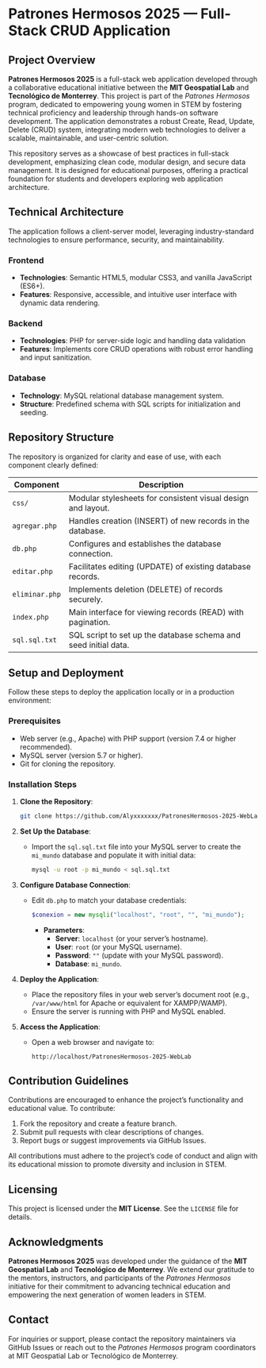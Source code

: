 # Patrones Hermosos 2025 — Full-Stack CRUD Application

## Project Overview

**Patrones Hermosos 2025** is a full-stack web application developed through a collaborative educational initiative between the **MIT Geospatial Lab** and **Tecnológico de Monterrey**. This project is part of the *Patrones Hermosos* program, dedicated to empowering young women in STEM by fostering technical proficiency and leadership through hands-on software development. The application demonstrates a robust Create, Read, Update, Delete (CRUD) system, integrating modern web technologies to deliver a scalable, maintainable, and user-centric solution.

This repository serves as a showcase of best practices in full-stack development, emphasizing clean code, modular design, and secure data management. It is designed for educational purposes, offering a practical foundation for students and developers exploring web application architecture.

## Technical Architecture

The application follows a client-server model, leveraging industry-standard technologies to ensure performance, security, and maintainability.

### Frontend
- **Technologies**: Semantic HTML5, modular CSS3, and vanilla JavaScript (ES6+).
- **Features**: Responsive, accessible, and intuitive user interface with dynamic data rendering.

### Backend
- **Technologies**: PHP for server-side logic and handling data validation
- **Features**: Implements core CRUD operations with robust error handling and input sanitization.

### Database
- **Technology**: MySQL relational database management system.
- **Structure**: Predefined schema with SQL scripts for initialization and seeding.

## Repository Structure

The repository is organized for clarity and ease of use, with each component clearly defined:

| Component       | Description                                                  |
|-----------------|--------------------------------------------------------------|
| `css/`          | Modular stylesheets for consistent visual design and layout. |
| `agregar.php`   | Handles creation (INSERT) of new records in the database.    |
| `db.php`        | Configures and establishes the database connection.          |
| `editar.php`    | Facilitates editing (UPDATE) of existing database records.   |
| `eliminar.php`  | Implements deletion (DELETE) of records securely.            |
| `index.php`     | Main interface for viewing records (READ) with pagination.   |
| `sql.sql.txt`   | SQL script to set up the database schema and seed initial data. |

## Setup and Deployment

Follow these steps to deploy the application locally or in a production environment:

### Prerequisites
- Web server (e.g., Apache) with PHP support (version 7.4 or higher recommended).
- MySQL server (version 5.7 or higher).
- Git for cloning the repository.

### Installation Steps

1. **Clone the Repository**:
   ```bash
   git clone https://github.com/Alyxxxxxxx/PatronesHermosos-2025-WebLab.git
   ```

2. **Set Up the Database**:
   - Import the `sql.sql.txt` file into your MySQL server to create the `mi_mundo` database and populate it with initial data:
     ```bash
     mysql -u root -p mi_mundo < sql.sql.txt
     ```

3. **Configure Database Connection**:
   - Edit `db.php` to match your database credentials:
     ```php
     $conexion = new mysqli("localhost", "root", "", "mi_mundo");
     ```
     - **Parameters**:
       - **Server**: `localhost` (or your server’s hostname).
       - **User**: `root` (or your MySQL username).
       - **Password**: `""` (update with your MySQL password).
       - **Database**: `mi_mundo`.

4. **Deploy the Application**:
   - Place the repository files in your web server’s document root (e.g., `/var/www/html` for Apache or equivalent for XAMPP/WAMP).
   - Ensure the server is running with PHP and MySQL enabled.

5. **Access the Application**:
   - Open a web browser and navigate to:
     ```
     http://localhost/PatronesHermosos-2025-WebLab
     ```

## Contribution Guidelines

Contributions are encouraged to enhance the project’s functionality and educational value. To contribute:
1. Fork the repository and create a feature branch.
2. Submit pull requests with clear descriptions of changes.
3. Report bugs or suggest improvements via GitHub Issues.

All contributions must adhere to the project’s code of conduct and align with its educational mission to promote diversity and inclusion in STEM.

## Licensing

This project is licensed under the **MIT License**. See the `LICENSE` file for details.

## Acknowledgments

**Patrones Hermosos 2025** was developed under the guidance of the **MIT Geospatial Lab** and **Tecnológico de Monterrey**. We extend our gratitude to the mentors, instructors, and participants of the *Patrones Hermosos* initiative for their commitment to advancing technical education and empowering the next generation of women leaders in STEM.

## Contact

For inquiries or support, please contact the repository maintainers via GitHub Issues or reach out to the *Patrones Hermosos* program coordinators at MIT Geospatial Lab or Tecnológico de Monterrey.
